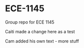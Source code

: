 # ECE-1145
Group repo for ECE 1145 

Caiti made a change here as a test

Cam added his own text - more stuff
